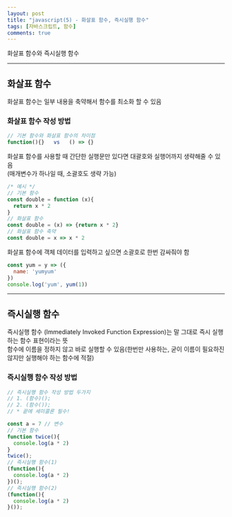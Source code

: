 ```yaml
---
layout: post
title: "javascript(5) - 화살표 함수, 즉시실행 함수"
tags: [자바스크립트, 함수]
comments: true
---
```


화살표 함수와 즉시실행 함수

--- 

## **화살표 함수**
화살표 함수는 일부 내용을 축약해서 함수를 최소화 할 수 있음

### **화살표 함수 작성 방법**
```javascript
// 기본 함수와 화살표 함수의 차이점
function(){}   vs   () => {}
```
화살표 함수를 사용할 때 간단한 실행문만 있다면 대괄호와 실행어까지 생략해줄 수 있음<br />
(매개변수가 하나일 때, 소괄호도 생략 가능)
```javascript
/* 예시 */
// 기본 함수
const double = function (x){
  return x * 2
}
// 화살표 함수
const double = (x) => {return x * 2}
// 화살표 함수 축약
const double = x => x * 2
```
화살표 함수에 객체 데이터를 입력하고 싶으면 소괄호로 한번 감싸줘야 함
```javascript
const yum = y => ({
  name: 'yumyum'
})
console.log('yum', yum(1))
```

***

## **즉시실행 함수**
즉시실행 함수 (Immediately Invoked Function Expression)는 말 그대로 즉시 실행하는 함수 표현이라는 뜻<br />
함수에 이름을 정하지 않고 바로 실행할 수 있음(한번만 사용하는, 굳이 이름이 필요하진 않지만 실행해야 하는 함수에 적절)

### **즉시실행 함수 작성 방법**
```javascript
// 즉시실행 함수 작성 방법 두가지
// 1. (함수)();
// 2. (함수());
// * 끝에 세미콜론 필수!
```
```javascript
const a = 7 // 변수
// 기본 함수
function twice(){
  console.log(a * 2)
}
twice();
// 즉시실행 함수(1)
(function(){
  console.log(a * 2)
})();
// 즉시실행 함수(2)
(function(){
  console.log(a * 2)
}());
```